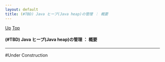 ```yaml
---
layout: default
title: (#TBD) Java ヒープ(Java heap)の管理 ： 概要
---
```

[Up](no3718kvd.html) [Top](../index.html)

#### (#TBD) Java ヒープ(Java heap)の管理 ： 概要

--- 
#Under Construction






